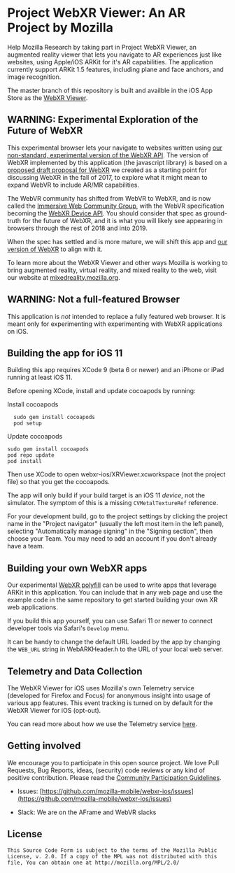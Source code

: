 #  Project WebXR Viewer: An AR Project by Mozilla

Help Mozilla Research by taking part in Project WebXR Viewer, an augmented reality viewer that lets you navigate to AR experiences just like websites, using Apple/iOS ARKit for it's AR capabilities.  The application currently support ARKit 1.5 features, including plane and face anchors, and image recognition.

The master branch of this repository is built and availble in the iOS App Store as the [WebXR Viewer](https://itunes.apple.com/us/app/webxr-viewer/id1295998056?mt=8).

## WARNING: Experimental Exploration of the Future of WebXR

This experimental browser lets your navigate to websites written using [our non-standard, experimental version of the WebXR API](https://github.com/mozilla/webxr-polyfill/).  The version of WebXR implemented by this application (the javascript library) is based on a [proposed draft proposal for WebXR](https://github.com/mozilla/webxr-api) we created as a starting point for discussing WebXR in the fall of 2017, to explore what it might mean to expand WebVR to include AR/MR capabilities.

The WebVR community has shifted from WebVR to WebXR, and is now called the [Immersive Web Community Group](https://github.com/immersive-web/), with the WebVR specification becoming the [WebXR Device API](https://github.com/immersive-web/webxr). You should consider that spec as ground-truth for the future of WebXR, and it is what you will likely see appearing in browsers through the rest of 2018 and into 2019. 

When the spec has settled and is more mature, we will shift this app and [our version of WebXR](https://github.com/mozilla/webxr-polyfill/) to align with it.  

To learn more about the WebXR Viewer and other ways Mozilla is working to bring augmented reality, virtual reality, and mixed reality to the web, visit our website at [mixedreality.mozilla.org](https://mixedreality.mozilla.org/).

## WARNING: Not a full-featured Browser

This application is *not* intended to replace a fully featured web browser. It is meant only for experimenting with experimenting with WebXR applications on iOS.

## Building the app for iOS 11

Building this app requires XCode 9 (beta 6 or newer) and an iPhone or iPad running at least iOS 11.

Before opening XCode, install and update cocoapods by running:

Install cocoapods
````
  sudo gem install cocoapods  
  pod setup
````

Update cocoapods

	sudo gem install cocoapods   
	pod repo update
	pod install

Then use XCode to open webxr-ios/XRViewer.xcworkspace (not the project file) so that you get the cocoapods.

The app will only build if your build target is an iOS 11 *device*, not the simulator. The symptom of this is a missing `CVMetalTextureRef` reference.

For your development build, go to the project settings by clicking the project name in the "Project navigator" (usually the left most item in the left panel), selecting "Automatically manage signing" in the "Signing section", then choose your Team. You may need to add an account if you don't already have a team.

## Building your own WebXR apps

Our experimental [WebXR polyfill](https://github.com/mozilla/webxr-polyfill/) can be used to write apps that leverage ARKit in this application. You can include that in any web page and use the example code in the same repository to get started building your own XR web applications. 

If you build this app yourself, you can use Safari 11 or newer to connect developer tools via Safari's `Develop` menu.

It can be handy to change the default URL loaded by the app by changing the `WEB_URL` string in WebARKHeader.h to the URL of your local web server. 

## Telemetry and Data Collection

The WebXR Viewer for iOS uses Mozilla's own Telemetry service (developed for Firefox and Focus) for anonymous insight into usage of various app features. This event tracking is turned on by default for the WebXR Viewer for iOS (opt-out).

You can read more about how we use the Telemetry service [here](Telemetry.md).

## Getting involved

We encourage you to participate in this open source project. We love Pull Requests, Bug Reports, ideas, (security) code reviews or any kind of positive contribution. Please read the [Community Participation Guidelines](https://www.mozilla.org/en-US/about/governance/policies/participation/).

* Issues: [https://github.com/mozilla-mobile/webxr-ios/issues](https://github.com/mozilla-mobile/webxr-ios/issues)

* Slack: We are on the AFrame and WebVR slacks

## License

    This Source Code Form is subject to the terms of the Mozilla Public
    License, v. 2.0. If a copy of the MPL was not distributed with this
    file, You can obtain one at http://mozilla.org/MPL/2.0/
